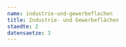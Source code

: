 ```yaml
---
name: industrie-und-gewerbeflachen
title: Industrie- und Gewerbeflächen
staedte: 2
datensaetze: 3
---
```

